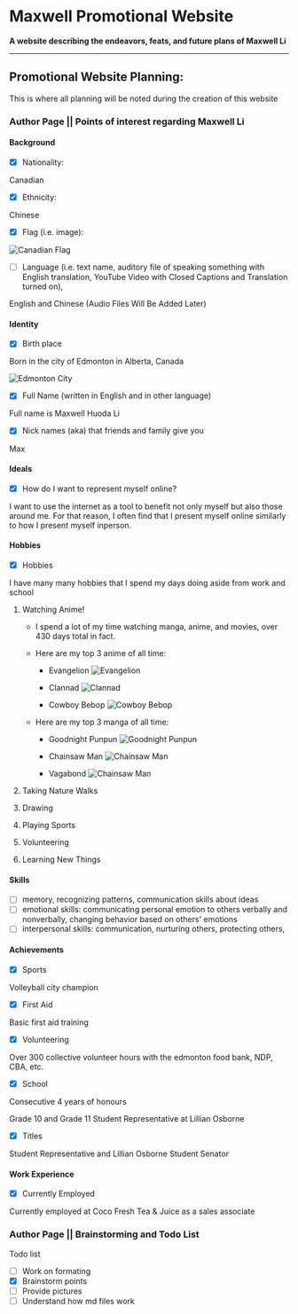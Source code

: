 # **Maxwell Promotional Website**
**A website describing the endeavors, feats, and future plans of Maxwell Li**

---
## **Promotional Website Planning:**
This is where all planning will be noted during the creation of this website

### **Author Page || Points of interest regarding Maxwell Li** 
#### **Background**
- [x] Nationality: 

Canadian

- [x] Ethnicity: 

Chinese

- [x] Flag (i.e. image): 

![Canadian Flag](https://cdn.britannica.com/68/7068-004-7848FEB4/Flag-Canada.jpg)

- [ ] Language (i.e. text name, auditory file of speaking something with English translation, YouTube Video with Closed Captions and Translation turned on),

English and Chinese (Audio Files Will Be Added Later)

#### **Identity**
- [x] Birth place 

Born in the city of Edmonton in Alberta, Canada

![Edmonton City](http://t0.gstatic.com/licensed-image?q=tbn:ANd9GcRja3p0-TepfnqZ3xFKkrhsxcTWaBrTBpkKYNb6SbV4WoockeXVwjmtrcTDpGzxV5By)

- [x] Full Name (written in English and in other language)

Full name is Maxwell Huoda Li

- [x] Nick names (aka) that friends and family give you 

Max

#### **Ideals**
- [x] How do I want to represent myself online?

I want to use the internet as a tool to benefit not only myself but also those around me. For that reason, I often find that I present myself online similarly to how I present myself inperson. 

#### **Hobbies**
- [x] Hobbies

I have many many hobbies that I spend my days doing aside from work and school
1. Watching Anime!
    - I spend a lot of my time watching manga, anime, and movies, over 430 days total in fact. 
    - Here are my top 3 anime of all time: 
        - Evangelion 
        ![Evangelion](https://cdn.vox-cdn.com/thumbor/Xp-1OjSL7fTHu-EhVQ0PDkExxjA=/0x0:1200x750/920x613/filters:focal(504x279:696x471):format(webp)/cdn.vox-cdn.com/uploads/chorus_image/image/62562670/neon_genesis_evangelion.0.jpg)

        - Clannad 
        ![Clannad](https://www.scrolldroll.com/wp-content/uploads/2021/12/clannad-best-anime-series-750x430.jpg)

        - Cowboy Bebop 
        ![Cowboy Bebop](https://images-na.ssl-images-amazon.com/images/I/81Ong-2+m2L._RI_.jpg)

    - Here are my top 3 manga of all time:
        - Goodnight Punpun 
        ![Goodnight Punpun](https://dw9to29mmj727.cloudfront.net/promo/2016/5338-SeriesHeaders_Tier01_Punpun_2000x800v2.jpg)

        - Chainsaw Man 
        ![Chainsaw Man](https://dynamic.indigoimages.ca/v1/books/books/1974709930/1.jpg?quality=10&sale=0)

        - Vagabond 
        ![Chainsaw Man](https://upload.wikimedia.org/wikipedia/en/thumb/9/99/Vagabond_%28manga%29_vol._1.png/220px-Vagabond_%28manga%29_vol._1.png)

2. Taking Nature Walks

3. Drawing

4. Playing Sports

5. Volunteering

6. Learning New Things

#### **Skills**
- [ ] memory, recognizing patterns, communication skills about ideas
- [ ] emotional skills: communicating personal emotion to others verbally and nonverbally, changing behavior based on others' emotions
- [ ] interpersonal skills: communication, nurturing others, protecting others,
 
#### **Achievements**

- [x] Sports

Volleyball city champion 

- [x] First Aid

Basic first aid training

- [x] Volunteering

Over 300 collective volunteer hours with the edmonton food bank, NDP, CBA, etc.

- [x] School

Consecutive 4 years of honours

Grade 10 and Grade 11 Student Representative at Lillian Osborne

- [x] Titles

Student Representative and Lillian Osborne Student Senator

#### **Work Experience**

- [x] Currently Employed

Currently employed at Coco Fresh Tea & Juice as a sales associate 


### **Author Page || Brainstorming and Todo List** 

Todo list
- [ ] Work on formating 
- [x] Brainstorm points
- [ ] Provide pictures 
- [ ] Understand how md files work
